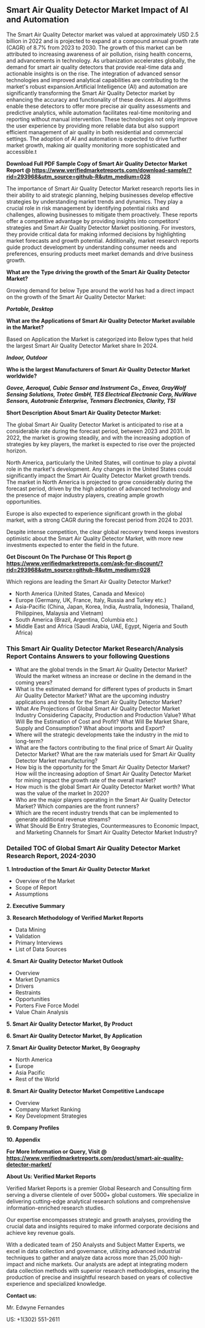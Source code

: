 <h2>Smart Air Quality Detector Market Impact of AI and Automation</h2>The Smart Air Quality Detector market was valued at approximately USD 2.5 billion in 2022 and is projected to expand at a compound annual growth rate (CAGR) of 8.7% from 2023 to 2030. The growth of this market can be attributed to increasing awareness of air pollution, rising health concerns, and advancements in technology. As urbanization accelerates globally, the demand for smart air quality detectors that provide real-time data and actionable insights is on the rise. The integration of advanced sensor technologies and improved analytical capabilities are contributing to the market's robust expansion.Artificial Intelligence (AI) and automation are significantly transforming the Smart Air Quality Detector market by enhancing the accuracy and functionality of these devices. AI algorithms enable these detectors to offer more precise air quality assessments and predictive analytics, while automation facilitates real-time monitoring and reporting without manual intervention. These technologies not only improve the user experience by providing more reliable data but also support efficient management of air quality in both residential and commercial settings. The adoption of AI and automation is expected to drive further market growth, making air quality monitoring more sophisticated and accessible.t</p><p id="" class=""><strong>Download Full PDF Sample Copy of Smart Air Quality Detector Market Report @ <a href="https://www.verifiedmarketreports.com/download-sample/?rid=293968&utm_source=github-R&utm_medium=028" target="_blank">https://www.verifiedmarketreports.com/download-sample/?rid=293968&utm_source=github-R&utm_medium=028</a></strong></p><p>The importance of&nbsp;Smart Air Quality Detector Market research reports lies in their ability to aid strategic planning, helping businesses develop effective strategies by understanding market trends and dynamics. They play a crucial role in risk management by identifying potential risks and challenges, allowing businesses to mitigate them proactively. These reports offer a competitive advantage by providing insights into competitors' strategies and Smart Air Quality Detector Market positioning. For investors, they provide critical data for making informed decisions by highlighting market forecasts and growth potential. Additionally, market research reports guide product development by understanding consumer needs and preferences, ensuring products meet market demands and drive business growth.</p><p><strong>What are the&nbsp;Type driving the growth of the Smart Air Quality Detector Market?</strong></p><p id="" class="">Growing demand for below Type around the world has had a direct impact on the growth of the Smart Air Quality Detector Market:</p><em><strong>Portable, Desktop</strong></em></p><strong>What are the&nbsp;Applications&nbsp;of Smart Air Quality Detector Market available in the Market?</strong></p><p id="" class="">Based on Application the Market is categorized into Below types that held the largest Smart Air Quality Detector Market share In 2024.</p><em><strong>Indoor, Outdoor</strong></em></p><strong>Who is the largest Manufacturers of Smart Air Quality Detector Market worldwide?</strong></p><p><em><strong>Govee, Aeroqual, Cubic Sensor and Instrument Co., Envea, GrayWolf Sensing Solutions, Trotec GmbH, TES Electrical Electronic Corp, NuWave Sensors, Autotronic Enterprise, Tenmars Electronics, Clarity, TSI</strong></em></p><p id="" class=""><strong>Short Description About Smart Air Quality Detector Market:</strong></p><p>The global Smart Air Quality Detector Market is anticipated to rise at a considerable rate during the forecast period, between 2023 and 2031. In 2022, the market is growing steadily, and with the increasing adoption of strategies by key players, the market is expected to rise over the projected horizon.</p><p>North America, particularly the United States, will continue to play a pivotal role in the market's development. Any changes in the United States could significantly impact the Smart Air Quality Detector Market growth trends. The market in North America is projected to grow considerably during the forecast period, driven by the high adoption of advanced technology and the presence of major industry players, creating ample growth opportunities.</p><p>Europe is also expected to experience significant growth in the global market, with a strong CAGR during the forecast period from 2024 to 2031.</p><p>Despite intense competition, the clear global recovery trend keeps investors optimistic about the Smart Air Quality Detector Market, with more new investments expected to enter the field in the future.</p><p id="" class=""><strong>Get Discount On The Purchase Of This Report @ <a href="https://www.verifiedmarketreports.com/ask-for-discount/?rid=293968&utm_source=github-R&utm_medium=028" target="_blank">https://www.verifiedmarketreports.com/ask-for-discount/?rid=293968&utm_source=github-R&utm_medium=028</a></strong></p>Which regions are leading the Smart Air Quality Detector Market?</p><ul><li>North America (United States, Canada and Mexico)</li><li>Europe (Germany, UK, France, Italy, Russia and Turkey etc.)</li><li>Asia-Pacific (China, Japan, Korea, India, Australia, Indonesia, Thailand, Philippines, Malaysia and Vietnam)</li><li>South America (Brazil, Argentina, Columbia etc.)</li><li>Middle East and Africa (Saudi Arabia, UAE, Egypt, Nigeria and South Africa)</li></ul><h3 id="" class="">This Smart Air Quality Detector Market Research/Analysis Report Contains Answers to your following Questions</h3><ul><li>What are the global trends in the Smart Air Quality Detector Market? Would the market witness an increase or decline in the demand in the coming years?</li><li>What is the estimated demand for different types of products in Smart Air Quality Detector Market? What are the upcoming industry applications and trends for the Smart Air Quality Detector Market?</li><li>What Are Projections of Global Smart Air Quality Detector Market Industry Considering Capacity, Production and Production Value? What Will Be the Estimation of Cost and Profit? What Will Be Market Share, Supply and Consumption? What about imports and Export?</li><li>Where will the strategic developments take the industry in the mid to long-term?</li><li>What are the factors contributing to the final price of Smart Air Quality Detector Market? What are the raw materials used for Smart Air Quality Detector Market manufacturing?</li><li>How big is the opportunity for the Smart Air Quality Detector Market? How will the increasing adoption of Smart Air Quality Detector Market for mining impact the growth rate of the overall market?</li><li>How much is the global Smart Air Quality Detector Market worth? What was the value of the market In 2020?</li><li>Who are the major players operating in the Smart Air Quality Detector Market? Which companies are the front runners?</li><li>Which are the recent industry trends that can be implemented to generate additional revenue streams?</li><li>What Should Be Entry Strategies, Countermeasures to Economic Impact, and Marketing Channels for Smart Air Quality Detector Market Industry?</li></ul><h3 id="" class="">Detailed TOC of Global Smart Air Quality Detector Market Research Report, 2024-2030</h3><p id="" class=""><strong>1. Introduction of the Smart Air Quality Detector Market</strong></p><ul><li>Overview of the Market</li><li>Scope of Report</li><li>Assumptions</li></ul><p id="" class=""><strong>2. Executive Summary</strong></p><p id="" class=""><strong>3. Research Methodology of Verified Market Reports</strong></p><ul><li>Data Mining</li><li>Validation</li><li>Primary Interviews</li><li>List of Data Sources</li></ul><p id="" class=""><strong>4. Smart Air Quality Detector Market Outlook</strong></p><ul><li>Overview</li><li>Market Dynamics</li><li>Drivers</li><li>Restraints</li><li>Opportunities</li><li>Porters Five Force Model</li><li>Value Chain Analysis</li></ul><p id="" class=""><strong>5. Smart Air Quality Detector Market, By Product</strong></p><p id="" class=""><strong>6. Smart Air Quality Detector Market, By Application</strong></p><p id="" class=""><strong>7. Smart Air Quality Detector Market, By Geography</strong></p><ul><li>North America</li><li>Europe</li><li>Asia Pacific</li><li>Rest of the World</li></ul><p id="" class=""><strong>8. Smart Air Quality Detector Market Competitive Landscape</strong></p><ul><li>Overview</li><li>Company Market Ranking</li><li>Key Development Strategies</li></ul><p id="" class=""><strong>9. Company Profiles</strong></p><p id="" class=""><strong>10. Appendix</strong></p><p id="" class=""><strong>For More Information or Query, Visit @ <a href="https://www.verifiedmarketreports.com/product/smart-air-quality-detector-market/" target="_blank">https://www.verifiedmarketreports.com/product/smart-air-quality-detector-market/</a></strong></p><p id="" class=""><strong>About Us: Verified Market Reports</strong></p><p id="" class="">Verified Market Reports is a premier Global Research and Consulting firm serving a diverse clientele of over 5000+ global customers. We specialize in delivering cutting-edge analytical research solutions and comprehensive information-enriched research studies.</p><p id="" class="">Our expertise encompasses strategic and growth analyses, providing the crucial data and insights required to make informed corporate decisions and achieve key revenue goals.</p><p id="" class="">With a dedicated team of 250 Analysts and Subject Matter Experts, we excel in data collection and governance, utilizing advanced industrial techniques to gather and analyze data across more than 25,000 high-impact and niche markets. Our analysts are adept at integrating modern data collection methods with superior research methodologies, ensuring the production of precise and insightful research based on years of collective experience and specialized knowledge.</p><p id="" class=""><strong>Contact us:</strong></p><p id="" class="">Mr. Edwyne Fernandes</p><p id="" class="">US: +1(302) 551-2611</p>